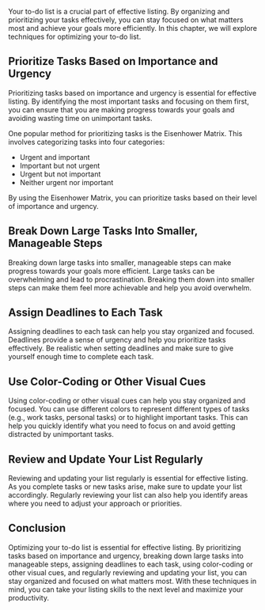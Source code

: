 
Your to-do list is a crucial part of effective listing. By organizing and prioritizing your tasks effectively, you can stay focused on what matters most and achieve your goals more efficiently. In this chapter, we will explore techniques for optimizing your to-do list.

Prioritize Tasks Based on Importance and Urgency
------------------------------------------------

Prioritizing tasks based on importance and urgency is essential for effective listing. By identifying the most important tasks and focusing on them first, you can ensure that you are making progress towards your goals and avoiding wasting time on unimportant tasks.

One popular method for prioritizing tasks is the Eisenhower Matrix. This involves categorizing tasks into four categories:

* Urgent and important
* Important but not urgent
* Urgent but not important
* Neither urgent nor important

By using the Eisenhower Matrix, you can prioritize tasks based on their level of importance and urgency.

Break Down Large Tasks Into Smaller, Manageable Steps
-----------------------------------------------------

Breaking down large tasks into smaller, manageable steps can make progress towards your goals more efficient. Large tasks can be overwhelming and lead to procrastination. Breaking them down into smaller steps can make them feel more achievable and help you avoid overwhelm.

Assign Deadlines to Each Task
-----------------------------

Assigning deadlines to each task can help you stay organized and focused. Deadlines provide a sense of urgency and help you prioritize tasks effectively. Be realistic when setting deadlines and make sure to give yourself enough time to complete each task.

Use Color-Coding or Other Visual Cues
-------------------------------------

Using color-coding or other visual cues can help you stay organized and focused. You can use different colors to represent different types of tasks (e.g., work tasks, personal tasks) or to highlight important tasks. This can help you quickly identify what you need to focus on and avoid getting distracted by unimportant tasks.

Review and Update Your List Regularly
-------------------------------------

Reviewing and updating your list regularly is essential for effective listing. As you complete tasks or new tasks arise, make sure to update your list accordingly. Regularly reviewing your list can also help you identify areas where you need to adjust your approach or priorities.

Conclusion
----------

Optimizing your to-do list is essential for effective listing. By prioritizing tasks based on importance and urgency, breaking down large tasks into manageable steps, assigning deadlines to each task, using color-coding or other visual cues, and regularly reviewing and updating your list, you can stay organized and focused on what matters most. With these techniques in mind, you can take your listing skills to the next level and maximize your productivity.
